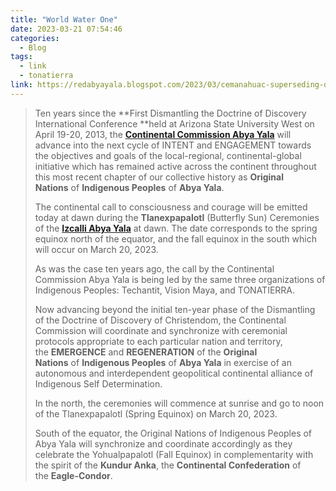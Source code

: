 ```yaml
---
title: "World Water One"
date: 2023-03-21 07:54:46
categories:
  - Blog
tags:
  - link
  - tonatierra
link: https://redabyayala.blogspot.com/2023/03/cemanahuac-superseding-doctrine-of.html
---
```

> Ten years since the **First Dismantling the Doctrine of Discovery International Conference **held at Arizona State University West on April 19-20, 2013, the **[Continental Commission Abya Yala](https://www.boulderfriendsmeeting.org/wp-content/friends9x4Q/2013/06/Indigenous-Proclamation-Philadelphia-Sept-24-2015.pdf)** will advance into the next cycle of INTENT and ENGAGEMENT towards the objectives and goals of the local-regional, continental-global initiative which has remained active across the continent throughout this most recent chapter of our collective history as **Original Nations** of **Indigenous Peoples** of **Abya Yala**.
> 
> The continental call to consciousness and courage will be emitted today at dawn during the **Tlanexpapalotl** (Butterfly Sun) Ceremonies of the [**Izcalli Abya Yala**](https://redabyayala.blogspot.com/2021/01/izcalli-abya-yala-2021-tlanexpapalotl.html?fbclid=IwAR2umQnlYGgFO4ojkLjHekfso-9q_cGjqkwfMKVco3rU5RWvGk0fudMS6LE) at dawn. The date corresponds to the spring equinox north of the equator, and the fall equinox in the south which will occur on March 20, 2023.
> 
> As was the case ten years ago, the call by the Continental Commission Abya Yala is being led by the same three organizations of Indigenous Peoples: Techantit, Vision Maya, and TONATIERRA.
> 
> Now advancing beyond the initial ten-year phase of the Dismantling of the Doctrine of Discovery of Christendom, the Continental Commission will coordinate and synchronize with ceremonial protocols appropriate to each particular nation and territory, the **EMERGENCE** and **REGENERATION** of the **Original Nations** of **Indigenous Peoples** of **Abya Yala** in exercise of an autonomous and interdependent geopolitical continental alliance of Indigenous Self Determination.
> 
> In the north, the ceremonies will commence at sunrise and go to noon of the Tlanexpapalotl (Spring Equinox) on March 20, 2023.
> 
> South of the equator, the Original Nations of Indigenous Peoples of Abya Yala will synchronize and coordinate accordingly as they celebrate the Yohualpapalotl (Fall Equinox) in complementarity with the spirit of the **Kundur Anka**, the **Continental Confederation** of the **Eagle-Condor**.